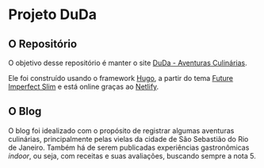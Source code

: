 # Projeto DuDa

## O Repositório

O objetivo desse repositório é manter o site [DuDa - Aventuras Culinárias](https://duda-blog.netlify.app/).

Ele foi construído usando o framework [Hugo](https://gohugo.io/), a partir do tema [Future Imperfect Slim](https://themes.gohugo.io/themes/hugo-future-imperfect-slim/) e está online graças ao [Netlify](https://www.netlify.com/).

## O Blog

O blog foi idealizado com o propósito de registrar algumas aventuras culinárias, principalmente pelas vielas da cidade de São Sebastião do Rio de Janeiro. Também há de serem publicadas experiências gastronômicas _indoor_, ou seja, com receitas e suas avaliações, buscando sempre a nota 5.

